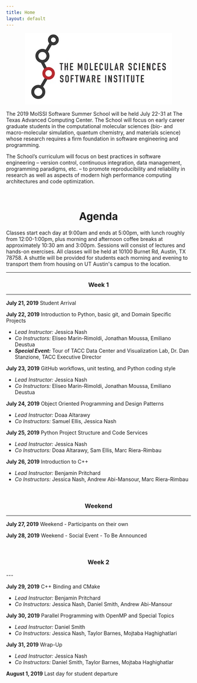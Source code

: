 ```yaml
---
title: Home
layout: default
---
```


<center><img src="images/MolSSI Logo 1.jpg" alt="MolSSI Logo" width="400"></center>

The 2019 MolSSI Software Summer School will be held July 22-31 at
The Texas Advanced Computing Center. The School will focus on early career graduate students in the computational molecular sciences (bio- and macro-molecular simulation, quantum chemistry, and materials science) whose research requires a firm foundation in software engineering and programming.

The School’s curriculum will focus on best practices in software engineering – version control, continuous integration, data management, programming paradigms, etc. – to promote reproducibility and reliability in research as well as aspects of modern high performance computing architectures and code
optimization.

<br>
<center><h1>Agenda</h1></center>

Classes start each day at 9:00am and ends at 5:00pm, with lunch roughly from 12:00-1:00pm, plus morning and afternoon coffee breaks at approximately 10:30 am and 3:00pm. Sessions will consist of lectures and hands-on exercises. All classes will be held at 10100 Burnet Rd, Austin, TX 78758. A shuttle will be provided for students each morning and evening to transport them from housing on UT Austin's campus to the location.

---

<center><h3>Week 1</h3></center>

---

**July 21, 2019**      Student Arrival

**July 22, 2019**      Introduction to Python, basic git, and Domain Specific Projects
- *Lead Instructor:* Jessica Nash
- *Co Instructors:* Eliseo Marin-Rimoldi, Jonathan Moussa, Emiliano Deustua
- ***Special Event:*** Tour of TACC Data Center and Visualization Lab, Dr. Dan Stanzione, TACC Executive Director


**July 23, 2019**     GitHub workflows, unit testing, and Python coding style 
- *Lead Instructor:* Jessica Nash
- *Co Instructors:* Eliseo Marin-Rimoldi, Jonathan Moussa, Emiliano Deustua

**July 24, 2019**      Object Oriented Programming and Design Patterns
- *Lead Instructor:* Doaa Altarawy
- *Co Instructors:* Samuel Ellis, Jessica Nash

**July 25, 2019**      Python Project Structure and Code Services
- *Lead Instructor:* Jessica Nash
- *Co Instructors:* Doaa Altarawy, Sam Ellis, Marc Riera-Rimbau


**July 26, 2019**      Introduction to C++
- *Lead Instructor:* Benjamin Pritchard
- *Co Instructors:* Jessica Nash, Andrew Abi-Mansour, Marc Riera-Rimbau

<br>
<center><h3>Weekend</h3></center>

---
**July 27, 2019**      Weekend - Participants on their own

**July 28, 2019**      Weekend - Social Event - To Be Announced

<br>
<center><h3>Week 2</h3></center>
---

**July 29, 2019**     C++ Binding and CMake
- *Lead Instructor:* Benjamin Pritchard
- *Co Instructors:* Jessica Nash, Daniel Smith, Andrew Abi-Mansour


**July 30, 2019**   Parallel Programming with OpenMP and Special Topics
- *Lead Instructor:* Daniel Smith
- *Co Instructors:* Jessica Nash, Taylor Barnes, Mojtaba Haghighatlari


**July 31, 2019**  Wrap-Up
- *Lead Instructor:* Jessica Nash
- *Co Instructors:* Daniel Smith, Taylor Barnes, Mojtaba Haghighatlar


**August 1, 2019**  Last day for student departure
